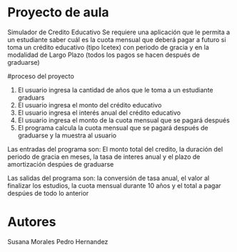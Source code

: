 # Proyecto de aula
Simulador de Credito Educativo Se requiere una aplicación que le permita a un estudiante saber cuál es la cuota mensual que deberá pagar a futuro si toma un crédito educativo (tipo Icetex) con periodo de gracia y en la modalidad de Largo Plazo (todos los pagos se hacen después de graduarse)

#proceso del proyecto

1. El usuario ingresa la cantidad de años que le toma a un estudiante graduars
2. El usuario ingresa el monto del crédito educativo
3. El usuario ingresa el interés anual del crédito educativo
4. El usuario ingresa el monto de la cuota mensual que se pagará después
5. El programa calcula la cuota mensual que se pagará después de graduarse y la muestra al usuario 

Las entradas del programa son: El monto total del credito, la duración del periodo de gracia en meses, la tasa de interes anual y el plazo de amortización despúes de graduarse

Las salidas del programa son: la conversión de tasa anual, el valor al finalizar los estudios, la cuota mensual durante 10 años y el total a pagar despúes de todo lo anterior

# Autores

Susana Morales
Pedro Hernandez